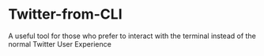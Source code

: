 # Twitter-from-CLI
A useful tool for those who prefer to interact with the terminal instead of the normal Twitter User Experience

